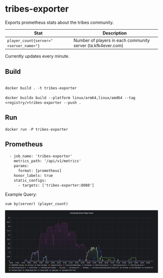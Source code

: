 # tribes-exporter
Exports prometheus stats about the tribes community.

| Stat | Description |
| --- | --- |
|`player_count{server="<server_name>"}` | Number of players in each community server (ta.kfk4ever.com)

Currently updates every minute.

## Build
```

docker build . -t tribes-exporter

docker buildx build --platform linux/arm64,linux/amd64 --tag <registry/>tribes-exporter --push .
```

## Run
```
docker run -P tribes-exporter
```

## Prometheus
```
  - job_name: 'tribes-exporter'
    metrics_path: '/api/v1/metrics'
    params:
      format: [prometheus]
    honor_labels: true
    static_configs:
      - targets: ['tribes-exporter:8080']
```

Example Query:
```
sum by(server) (player_count)
```

![png](screenshot.jpg)